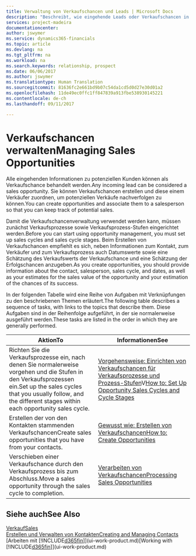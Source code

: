 ```yaml
---
title: Verwaltung von Verkaufschancen und Leads | Microsoft Docs
description: "Beschreibt, wie eingehende Leads oder Verkaufschancen in Financials verwaltet werden und verknüpft sie mit einem Verkäufer, um die potenziellen Verkäufe nachverfolgen zu können."
services: project-madeira
documentationcenter: 
author: jswymer
ms.service: dynamics365-financials
ms.topic: article
ms.devlang: na
ms.tgt_pltfrm: na
ms.workload: na
ms.search.keywords: relationship, prospect
ms.date: 06/06/2017
ms.author: jswymer
ms.translationtype: Human Translation
ms.sourcegitcommit: 81636fc2e661bd9b07c54da1cd5d0d27e30d01a2
ms.openlocfilehash: 11de49ec0ffc1ff847839a913fbe538930145221
ms.contentlocale: de-ch
ms.lasthandoff: 09/11/2017

---
```

# <a name="managing-sales-opportunities"></a><span data-ttu-id="ce2fc-103">Verkaufschancen verwalten</span><span class="sxs-lookup"><span data-stu-id="ce2fc-103">Managing Sales Opportunities</span></span>
<span data-ttu-id="ce2fc-104">Alle eingehenden Informationen zu potenziellen Kunden können als Verkaufschance behandelt werden.</span><span class="sxs-lookup"><span data-stu-id="ce2fc-104">Any incoming lead can be considered a sales opportunity.</span></span> <span data-ttu-id="ce2fc-105">Sie können Verkaufschancen erstellen und diese einem Verkäufer zuordnen, um potenziellen Verkäufe nachverfolgen zu können.</span><span class="sxs-lookup"><span data-stu-id="ce2fc-105">You can create opportunities and associate them to a salesperson so that you can keep track of potential sales.</span></span>

<span data-ttu-id="ce2fc-106">Damit die Verkaufschancenverwaltung verwendet werden kann, müssen zunächst Verkaufsprozesse sowie Verkaufsprozess-Stufen eingerichtet werden.</span><span class="sxs-lookup"><span data-stu-id="ce2fc-106">Before you can start using opportunity management, you must set up sales cycles and sales cycle stages.</span></span> <span data-ttu-id="ce2fc-107">Beim Erstellen von Verkaufschancen empfiehlt es sich, neben Informationen zum Kontakt, zum Verkäufer und zum Verkaufsprozess auch Datumswerte sowie eine Schätzung des Verkaufswerts der Verkaufschance und eine Schätzung der Erfolgschancen anzugeben.</span><span class="sxs-lookup"><span data-stu-id="ce2fc-107">As you create opportunities, you should provide information about the contact, salesperson, sales cycle, and dates, as well as your estimates for the sales value of the opportunity and your estimation of the chances of its success.</span></span>

<span data-ttu-id="ce2fc-108">In der folgenden Tabelle wird eine Reihe von Aufgaben mit Verknüpfungen zu den beschriebenen Themen erläutert.</span><span class="sxs-lookup"><span data-stu-id="ce2fc-108">The following table describes a sequence of tasks, with links to the topics that describe them.</span></span> <span data-ttu-id="ce2fc-109">Diese Aufgaben sind in der Reihenfolge aufgeführt, in der sie normalerweise ausgeführt werden.</span><span class="sxs-lookup"><span data-stu-id="ce2fc-109">These tasks are listed in the order in which they are generally performed.</span></span>

| <span data-ttu-id="ce2fc-110">Aktion</span><span class="sxs-lookup"><span data-stu-id="ce2fc-110">To</span></span> | <span data-ttu-id="ce2fc-111">Informationen</span><span class="sxs-lookup"><span data-stu-id="ce2fc-111">See</span></span> |
| --- | --- |
| <span data-ttu-id="ce2fc-112">Richten Sie die Verkaufsprozesse ein, nach denen Sie normalerweise vorgehen und die Stufen in den Verkaufsprozessen ein.</span><span class="sxs-lookup"><span data-stu-id="ce2fc-112">Set up the sales cycles that you usually follow, and the different stages within each opportunity sales cycle.</span></span> |<span data-ttu-id="ce2fc-113">[Vorgehensweise: Einrichten von Verkaufschancen für Verkaufsprozesse und Prozess-Stufen](marketing-how-setup-opportunity-sales-cycles-stages.md)V</span><span class="sxs-lookup"><span data-stu-id="ce2fc-113">[How to: Set Up Opportunity Sales Cycles and Cycle Stages](marketing-how-setup-opportunity-sales-cycles-stages.md)</span></span> |
| <span data-ttu-id="ce2fc-114">Erstellen der von den Kontakten stammenden Verkaufschancen</span><span class="sxs-lookup"><span data-stu-id="ce2fc-114">Create sales opportunities that you have from your contacts.</span></span> |[<span data-ttu-id="ce2fc-115">Gewusst wie: Erstellen von Verkaufschancen</span><span class="sxs-lookup"><span data-stu-id="ce2fc-115">How to: Create Opportunities</span></span>](marketing-how-create-opportunities.md) |
| <span data-ttu-id="ce2fc-116">Verschieben einer Verkaufschance durch den Verkaufsprozess bis zum Abschluss.</span><span class="sxs-lookup"><span data-stu-id="ce2fc-116">Move a sales opportunity through the sales cycle to completion.</span></span> |[<span data-ttu-id="ce2fc-117">Verarbeiten von Verkaufschancen</span><span class="sxs-lookup"><span data-stu-id="ce2fc-117">Processing Sales Opportunities</span></span>](marketing-processing-sales-opportunities.md) |

## <a name="see-also"></a><span data-ttu-id="ce2fc-118">Siehe auch</span><span class="sxs-lookup"><span data-stu-id="ce2fc-118">See Also</span></span>
[<span data-ttu-id="ce2fc-119">Verkauf</span><span class="sxs-lookup"><span data-stu-id="ce2fc-119">Sales</span></span>](sales-manage-sales.md)  
[<span data-ttu-id="ce2fc-120">Erstellen und Verwalten von Kontakten</span><span class="sxs-lookup"><span data-stu-id="ce2fc-120">Creating and Managing Contacts</span></span>](marketing-contacts.md)  
<span data-ttu-id="ce2fc-121">[Arbeiten mit [!INCLUDE[d365fin](includes/d365fin_md.md)]](ui-work-product.md)</span><span class="sxs-lookup"><span data-stu-id="ce2fc-121">[Working with [!INCLUDE[d365fin](includes/d365fin_md.md)]](ui-work-product.md)</span></span>

